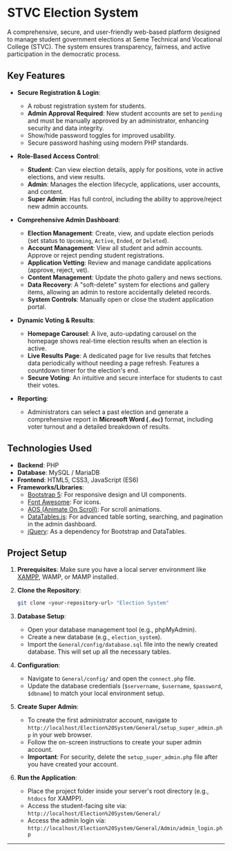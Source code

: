 # STVC Election System

A comprehensive, secure, and user-friendly web-based platform designed to manage student government elections at Seme Technical and Vocational College (STVC). The system ensures transparency, fairness, and active participation in the democratic process.

## Key Features

- **Secure Registration & Login**: 
  - A robust registration system for students.
  - **Admin Approval Required**: New student accounts are set to `pending` and must be manually approved by an administrator, enhancing security and data integrity.
  - Show/hide password toggles for improved usability.
  - Secure password hashing using modern PHP standards.

- **Role-Based Access Control**:
  - **Student**: Can view election details, apply for positions, vote in active elections, and view results.
  - **Admin**: Manages the election lifecycle, applications, user accounts, and content.
  - **Super Admin**: Has full control, including the ability to approve/reject new admin accounts.

- **Comprehensive Admin Dashboard**:
  - **Election Management**: Create, view, and update election periods (set status to `Upcoming`, `Active`, `Ended`, or `Deleted`).
  - **Account Management**: View all student and admin accounts. Approve or reject pending student registrations.
  - **Application Vetting**: Review and manage candidate applications (approve, reject, vet).
  - **Content Management**: Update the photo gallery and news sections.
  - **Data Recovery**: A "soft-delete" system for elections and gallery items, allowing an admin to restore accidentally deleted records.
  - **System Controls**: Manually open or close the student application portal.

- **Dynamic Voting & Results**:
  - **Homepage Carousel**: A live, auto-updating carousel on the homepage shows real-time election results when an election is active.
  - **Live Results Page**: A dedicated page for live results that fetches data periodically without needing a page refresh. Features a countdown timer for the election's end.
  - **Secure Voting**: An intuitive and secure interface for students to cast their votes.

- **Reporting**:
  - Administrators can select a past election and generate a comprehensive report in **Microsoft Word (`.doc`)** format, including voter turnout and a detailed breakdown of results.

## Technologies Used

- **Backend**: PHP
- **Database**: MySQL / MariaDB
- **Frontend**: HTML5, CSS3, JavaScript (ES6)
- **Frameworks/Libraries**:
  - [Bootstrap 5](https://getbootstrap.com/): For responsive design and UI components.
  - [Font Awesome](https://fontawesome.com/): For icons.
  - [AOS (Animate On Scroll)](https://michalsnik.github.io/aos/): For scroll animations.
  - [DataTables.js](https://datatables.net/): For advanced table sorting, searching, and pagination in the admin dashboard.
  - [jQuery](https://jquery.com/): As a dependency for Bootstrap and DataTables.

## Project Setup

1.  **Prerequisites**: Make sure you have a local server environment like [XAMPP](https://www.apachefriends.org/index.html), WAMP, or MAMP installed.

2.  **Clone the Repository**:
    ```bash
    git clone <your-repository-url> "Election System"
    ```

3.  **Database Setup**:
    -   Open your database management tool (e.g., phpMyAdmin).
    -   Create a new database (e.g., `election_system`).
    -   Import the `General/config/database.sql` file into the newly created database. This will set up all the necessary tables.

4.  **Configuration**:
    -   Navigate to `General/config/` and open the `connect.php` file.
    -   Update the database credentials (`$servername`, `$username`, `$password`, `$dbname`) to match your local environment setup.

5.  **Create Super Admin**:
    -   To create the first administrator account, navigate to `http://localhost/Election%20System/General/setup_super_admin.php` in your web browser.
    -   Follow the on-screen instructions to create your super admin account.
    -   **Important**: For security, delete the `setup_super_admin.php` file after you have created your account.

6.  **Run the Application**:
    -   Place the project folder inside your server's root directory (e.g., `htdocs` for XAMPP).
    -   Access the student-facing site via: `http://localhost/Election%20System/General/`
    -   Access the admin login via: `http://localhost/Election%20System/General/Admin/admin_login.php`

--- 